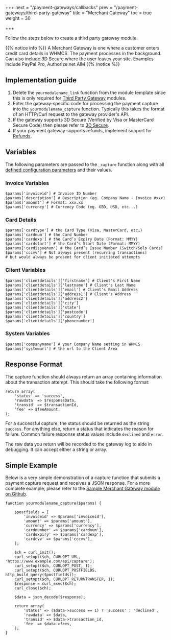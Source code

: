 +++
next = "/payment-gateways/callbacks"
prev = "/payment-gateways/third-party-gateway"
title = "Merchant Gateway"
toc = true
weight = 30

+++

Follow the steps below to create a third party gateway module.

{{% notice info %}}
A Merchant Gateway is one where a customer enters credit card details in WHMCS. The payment processes in the background. Can also include 3D Secure where the user leaves your site. Examples include PayPal Pro, Authorize.net AIM
{{% /notice %}}

## Implementation guide

1. Delete the `yourmodulename_link` function from the module template since this is only required for [Third Party Gateway][thirdparty] modules.
2. Enter the gateway-specific code for processing the payment capture into the `yourmodulename_capture` function. Typically this takes the format of an HTTP/Curl request to the gateway provider's API.
3. If the gateway supports 3D Secure (Verified by Visa or MasterCard Secure Code) then please refer to [3D Secure][3d-secure].
4. If your payment gateway supports refunds, implement support for [Refunds][refunds].

## Variables

The following parameters are passed to the `_capture` function along with all [defined configuration parameters][configuration] and their values.

### Invoice Variables
```
$params['invoiceid'] # Invoice ID Number
$params['description'] # Description (eg. Company Name - Invoice #xxx)
$params['amount'] # Format: xxx.xx
$params['currency'] # Currency Code (eg. GBD, USD, etc...)
```

### Card Details
```
$params['cardtype'] # the Card Type (Visa, MasterCard, etc…)
$params['cardnum'] # the Card Number
$params['cardexp'] # the Card’s Expiry Date (Format: MMYY)
$params['cardstart'] # the Card’s Start Date (Format: MMYY)
$params['cardissuenum'] # the Card’s Issue Number (Switch/Solo Cards)
$params['cccvv'] # Not always present (recurring transactions)
# but would always be present for client initiated attempts
```

### Client Variables
```
$params['clientdetails']['firstname'] # Client's First Name
$params['clientdetails']['lastname'] # Client's Last Name
$params['clientdetails']['email'] # Client's Email Address
$params['clientdetails']['address1'] # Client's Address
$params['clientdetails']['address2']
$params['clientdetails']['city']
$params['clientdetails']['state']
$params['clientdetails']['postcode']
$params['clientdetails']['country']
$params['clientdetails']['phonenumber']
```

### System Variables
```
$params['companyname'] # your Company Name setting in WHMCS
$params['systemurl'] # the url to the Client Area
```

## Response Format

The capture function should always return an array containing information about the transaction attempt.  This should take the following format:

```
return array(
    'status' => 'success',
    'rawdata' => $responseData,
    'transid' => $transactionId,
    'fee' => $feeAmount,
);
```

For a successful capture, the status should be returned as the string `success`.  For anything else, return a status that indicates the reason for failure.  Common failure response status values include `declined` and `error`.

The raw data you return will be recorded to the gateway log to aide in debugging. It can accept either a string or array.

## Simple Example

Below is a very simple demonstration of a capture function that submits a payment capture request and receives a JSON response. For a more complete example, please refer to the [Sample Merchant Gateway module on Github][githubsample].

```
function yourmodulename_capture($params) {

    $postfields = [
        'invoiceid' => $params['invoiceid'],
        'amount' => $params['amount'],
        'currency' => $params['currency'],
        'cardnumber' => $params['cardnum'],
        'cardexpiry' => $params['cardexp'],
        'cardcvv' => $params['cccvv'],
    ];

    $ch = curl_init();
    curl_setopt($ch, CURLOPT_URL, 'https://www.example.com/api/capture');
    curl_setopt($ch, CURLOPT_POST, 1);
    curl_setopt($ch, CURLOPT_POSTFIELDS, http_build_query($postfields));
    curl_setopt($ch, CURLOPT_RETURNTRANSFER, 1);
    $response = curl_exec($ch);
    curl_close($ch);

    $data = json_decode($response);

    return array(
        'status' => ($data->success == 1) ? 'success' : 'declined',
        'rawdata' => $data,
        'transid' => $data->transaction_id,
        'fee' => $data->fees,
    );
}
```

[configuration]: /payment-gateways/configuration "Configuration Parameters"
[thirdparty]: /payment-gateways/third-party-gateways "Third Party Gateways"
[githubsample]: https://github.com/WHMCS/sample-merchant-gateway "Sample Merchant Gateway module on Github"
[refunds]: /payment-gateways/refunds "Refunding Transactions"
[3d-secure]: /provisioning-modules/3d-secure "3D Secure Process"
